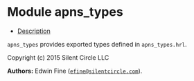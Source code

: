 

# Module apns_types #
* [Description](#description)

`apns_types` provides exported types defined in `apns_types.hrl`.

Copyright (c) 2015 Silent Circle LLC

__Authors:__ Edwin Fine ([`efine@silentcircle.com`](mailto:efine@silentcircle.com)).

